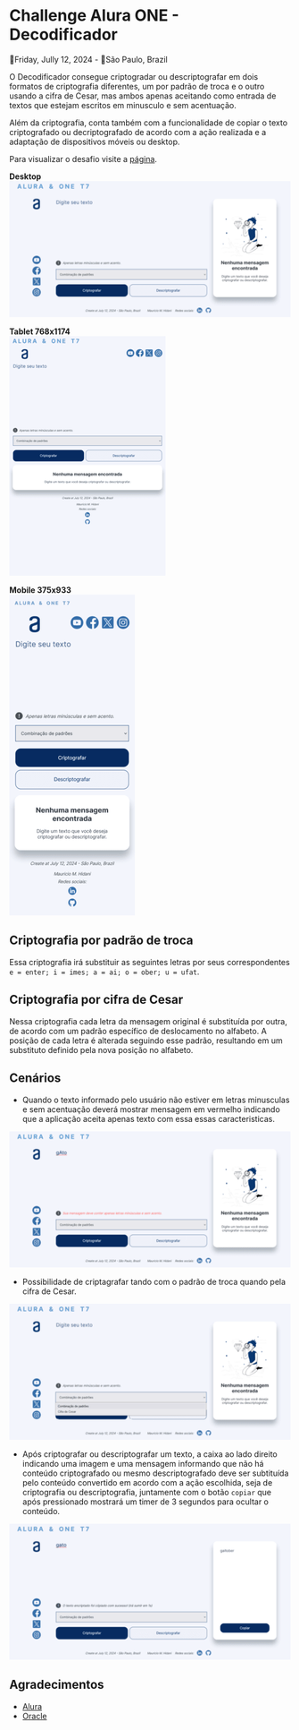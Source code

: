# Challenge Alura ONE - Decodificador
📅Friday, Jully 12, 2024 - 📍São Paulo, Brazil<br>

O Decodificador consegue criptogradar ou descriptografar em dois formatos de criptografia diferentes, um por padrão de troca e o outro usando a cifra de Cesar, mas ambos apenas aceitando como entrada de textos que estejam escritos em minusculo e sem acentuação.

Além da criptografia, conta também com a funcionalidade de copiar o texto criptografado ou decriptografado de acordo com a ação realizada e a adaptação de dispositivos móveis ou desktop.

Para visualizar o desafio visite a [página](https://mauriciohidani.github.io/cypherAluraOne/).

**Desktop**<br>
[![Desktop Screen One-Alura Challenge](https://raw.githubusercontent.com/mauricioHidani/brainStorage/main/assets/images/challenge_cypher_one_alura_desktop.png)](https://raw.githubusercontent.com/mauricioHidani/brainStorage/main/assets/images/challenge_cypher_one_alura_desktop_original.png)

**Tablet 768x1174**<br>
[![Mobile Tablet 768x1174](https://raw.githubusercontent.com/mauricioHidani/brainStorage/main/assets/images/challenge_cypher_one_alura_mobile_768x1174.png)](https://raw.githubusercontent.com/mauricioHidani/brainStorage/main/assets/images/challenge_cypher_one_alura_mobile_768x1174_original.png)

**Mobile 375x933**<br>
[![Mobile 375x933](https://raw.githubusercontent.com/mauricioHidani/brainStorage/main/assets/images/challenge_cypher_one_alura_mobile_375x933.png)](https://raw.githubusercontent.com/mauricioHidani/brainStorage/main/assets/images/challenge_cypher_one_alura_mobile_375x933_original.png)

## Criptografia por padrão de troca
Essa criptografia irá substituir as seguintes letras por seus correspondentes `e = enter; i = imes; a = ai; o = ober; u = ufat`.

## Criptografia por cifra de Cesar
Nessa criptografia cada letra da mensagem original é substituída por outra, de acordo com um padrão específico de deslocamento no alfabeto. A posição de cada letra é alterada seguindo esse padrão, resultando em um substituto definido pela nova posição no alfabeto.

## Cenários
* Quando o texto informado pelo usuário não estiver em letras minusculas e sem acentuação deverá mostrar mensagem em vermelho indicando que a aplicação aceita apenas texto com essa essas caracteristicas.

![Scene Invalid input](https://raw.githubusercontent.com/mauricioHidani/brainStorage/main/assets/images/challenge_cypher_one_alura_sc1.png)

* Possibilidade de criptagrafar tando com o padrão de troca quando pela cifra de Cesar.

![Scene Cypher types](https://raw.githubusercontent.com/mauricioHidani/brainStorage/main/assets/images/challenge_cypher_one_alura_sc2.png)

* Após criptografar ou descriptografar um texto, a caixa ao lado direito indicando uma imagem e uma mensagem informando que não há conteúdo criptografado ou mesmo descriptografado deve ser subtituída pelo conteúdo convertido em acordo com a ação escolhida, seja de criptografia ou descriptografia, juntamente com o botão `copiar` que após pressionado mostrará um timer de 3 segundos para ocultar o conteúdo.

![Scene Copy cypher](https://raw.githubusercontent.com/mauricioHidani/brainStorage/main/assets/images/challenge_cypher_one_alura_sc3.png)

## Agradecimentos
- [Alura](https://www.alura.com.br/)
- [Oracle](https://www.oracle.com/br/)
